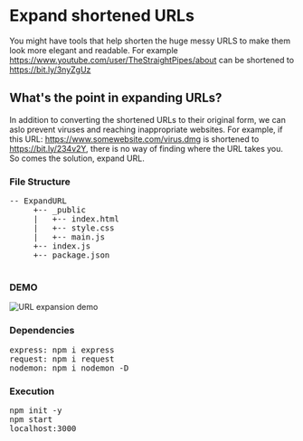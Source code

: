 # Expand shortened URLs

You might have tools that help shorten the huge messy URLS to make them look more elegant and readable. For example https://www.youtube.com/user/TheStraightPipes/about can be shortened to https://bit.ly/3nyZgUz

## What's the point in expanding URLs?

In addition to converting the shortened URLs to their original form, we can aslo prevent viruses and reaching inappropriate websites. For example, if this URL: https://www.somewebsite.com/virus.dmg is shortened to https://bit.ly/234v2Y, there is no way of finding where the URL takes you. So comes the solution, expand URL.

### File Structure

<pre>
-- ExpandURL
     +-- _public
     |   +-- index.html
     |   +-- style.css
     |   +-- main.js
     +-- index.js
     +-- package.json

</pre>

### DEMO

![URL expansion demo](https://s8.gifyu.com/images/expandUrl.gif)

### Dependencies

<pre>
express: npm i express
request: npm i request
nodemon: npm i nodemon -D
</pre>

### Execution

<pre>
npm init -y
npm start
localhost:3000
</pre>
